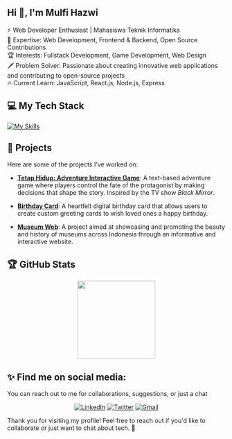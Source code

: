 <h2 align="start">Hi 👋, I'm Mulfi Hazwi</h2>

<span>⚡ Web Developer Enthusiast | Mahasiswa Teknik Informatika</span><br>
<span>🎯 Expertise: Web Development, Frontend & Backend, Open Source Contributions</span><br>
<span>🏆 Interests: Fullstack Development, Game Development, Web Design</span><br>
<span>🗡️ Problem Solver: Passionate about creating innovative web applications and contributing to open-source projects</span><br>
<span>🔥 Current Learn: JavaScript, React.js, Node.js, Express</span>

## 💻 My Tech Stack

[![My Skills](https://skillicons.dev/icons?i=html,css,js,ts,php,laravel,next,react,vue,mysql,postgres,tailwind,python,cpp,dart,flutter,figma,git)](https://skillicons.dev)

## 🚀 Projects

Here are some of the projects I’ve worked on:

- **[Tetap Hidup: Adventure Interactive Game](https://github.com/Yowanehaki/Tetap-Hidup-Adventure-Game-Interaktif.git)**: A text-based adventure game where players control the fate of the protagonist by making decisions that shape the story. Inspired by the TV show *Black Mirror*.
  
- **[Birthday Card](https://github.com/Yowanehaki/Card-Birthday.git)**: A heartfelt digital birthday card that allows users to create custom greeting cards to wish loved ones a happy birthday.

- **[Museum Web](https://github.com/Yowanehaki/Museum-Web.git)**: A project aimed at showcasing and promoting the beauty and history of museums across Indonesia through an informative and interactive website.

## 🏆 GitHub Stats

<div align="center">

  <img height="180" src="https://github-readme-stats-eight-theta.vercel.app/api?username=Yowanehaki&show_icons=true&theme=tokyonight&include_all_commits=true&count_private=true" />
</div>

## ✨ Find me on social media:
You can reach out to me for collaborations, suggestions, or just a chat

<p align="center">
  <a href="https://www.linkedin.com/in/mulfi-hazwi-artaf/" target="_blank"><img src="https://img.shields.io/badge/LinkedIn-0077B5?style=for-the-badge&logo=linkedin&logoColor=white" alt="LinkedIn"></a>
  <a href="https://twitter.com/yowanehaki04" target="_blank"><img src="https://img.shields.io/badge/Twitter-1DA1F2?style=for-the-badge&logo=twitter&logoColor=white" alt="Twitter"></a>
  <a href="mailto:hazwiartaf@gmail.com"><img src="https://img.shields.io/badge/Gmail-D14836?style=for-the-badge&logo=gmail&logoColor=white" alt="Gmail"></a>
</p>

Thank you for visiting my profile! Feel free to reach out if you'd like to collaborate or just want to chat about tech. 🚀
